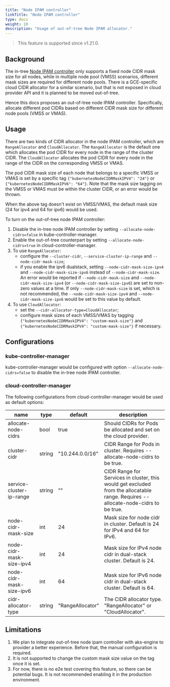 ```yaml
---
title: "Node IPAM controller"
linkTitle: "Node IPAM controller"
type: docs
weight: 10
description: "Usage of out-of-tree Node IPAM allocator."
---
```


> This feature is supported since v1.21.0.

## Background

The in-tree [Node IPAM controller](https://github.com/kubernetes/kubernetes/tree/master/pkg/controller/nodeipam) only 
supports a fixed node CIDR mask size for all nodes, while in multiple node pool (VMSS) scenarios, different mask sizes 
are required for different node pools. There is a GCE-specific cloud CIDR allocator for a similar scenario, but that is 
not exposed in cloud provider API and it is planned to be moved out-of-tree. 

Hence this docs proposes an out-of-tree node IPAM controller. Specifically, allocate different pod CIDRs based on 
different CIDR mask size for different node pools (VMSS or VMAS).

## Usage

There are two kinds of CIDR allocator in the node IPAM controller, which are `RangeAllocator` and `CloudAllocator`.
The `RangeAllocator` is the default one which allocates the pod CIDR for every node in the range of the cluster CIDR.
The `CloudAllocator` allocates the pod CIDR for every node in the range of the CIDR on the corresponding VMSS or VMAS.

The pod CIDR mask size of each node that belongs to a specific VMSS or VMAS is set by a specific tag 
`{"kubernetesNodeCIDRMaskIPV4": "24"}` or `{"kubernetesNodeCIDRMaskIPV6": "64"}`. Note that the mask size tagging on 
the VMSS or VMAS must be within the cluster CIDR, or an error would be thrown.

When the above tag doesn't exist on VMSS/VMAS, the default mask size (24 for ipv4 and 64 for ipv6) would be used.

To turn on the out-of-tree node IPAM controller:
1. Disable the in-tree node IPAM controller by setting `--allocate-node-cidrs=false` in kube-controller-manager.
1. Enable the out-of-tree counterpart by setting `--allocate-node-cidrs=true` in cloud-controller-manager.
1. To use `RangeAllocator`:
    * configure the `--cluster-cidr`, `--service-cluster-ip-range` and `--node-cidr-mask-size`;
    * if you enable the ipv6 dualstack, setting `--node-cidr-mask-size-ipv4` and `--node-cidr-mask-size-ipv6` instead of 
      `--node-cidr-mask-size`. An error would be reported if `--node-cidr-mask-size` and `--node-cidr-mask-size-ipv4` 
      (or `--node-cidr-mask-size-ipv6`) are set to non-zero values at a time. If only `--node-cidr-mask-size` is set, 
      which is not recommended, the `--node-cidr-mask-size-ipv4` and `--node-cidr-mask-size-ipv6` would be set to this
      value by default.
1. To use `CloudAllocator`:
    * set the `--cidr-allocator-type=CloudAllocator`;
    * configure mask sizes of each VMSS/VMAS by tagging `{"kubernetesNodeCIDRMaskIPV4": "custom-mask-size"}` and
      `{"kubernetesNodeCIDRMaskIPV4": "custom-mask-size"}` if necessary.

## Configurations

### kube-controller-manager

kube-controller-manager would be configured with option `--allocate-node-cidrs=false` to disable the in-tree node IPAM controller.

### cloud-controller-manager

The following configurations from cloud-controller-manager would be used as default options:

| name | type | default | description |
| ----- | -----| ----- | ----- |
| allocate-node-cidrs | bool | true | Should CIDRs for Pods be allocated and set on the cloud provider. |
| cluster-cidr | string | "10.244.0.0/16" | CIDR Range for Pods in cluster. Requires --allocate-node-cidrs to be true. |
| service-cluster-ip-range | string | "" | CIDR Range for Services in cluster, this would get excluded from the allocatable range. Requires --allocate-node-cidrs to be true. |
| node-cidr-mask-size | int | 24 | Mask size for node cidr in cluster. Default is 24 for IPv4 and 64 for IPv6. |
| node-cidr-mask-size-ipv4 | int | 24 | Mask size for IPv4 node cidr in dual-stack cluster. Default is 24. |
| node-cidr-mask-size-ipv6 | int | 64 | Mask size for IPv6 node cidr in dual-stack cluster. Default is 64. |
| cidr-allocator-type | string | "RangeAllocator" | The CIDR allocator type. "RangeAllocator" or "CloudAllocator". |

## Limitations

1. We plan to integrate out-of-tree node ipam controller with aks-engine to provider a better experience. Before that, 
the manual configuration is required.
1. It is not supported to change the custom mask size value on the tag once it is set.
1. For now, there is no e2e test covering this feature, so there can be potential bugs. It is not recommended enabling
it in the production environment.
